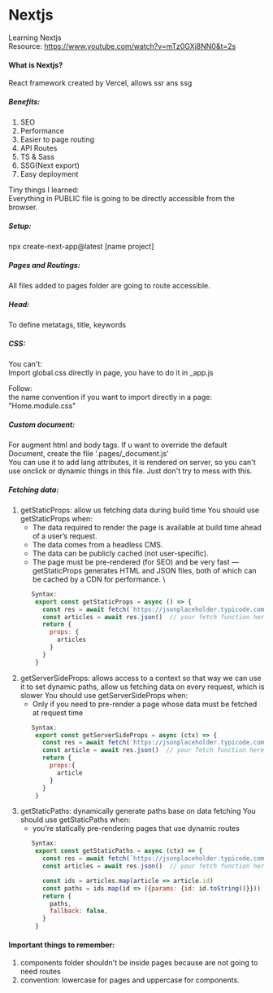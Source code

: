 # Nextjs
  Learning Nextjs \
  Resource: https://www.youtube.com/watch?v=mTz0GXj8NN0&t=2s 

#### What is Nextjs?
React framework created by Vercel, allows ssr ans ssg 

##### Benefits: 
1. SEO
2. Performance
3. Easier to page routing
4. API Routes
5. TS & Sass
6. SSG(Next export)
7. Easy deployment

Tiny things I learned: \
Everything in PUBLIC file is going to be directly accessible from the browser.

##### Setup:
  npx create-next-app@latest [name project]

##### Pages and Routings:
  All files added to pages folder are going to route accessible.
  
##### Head:
  To define metatags, title, keywords 

##### CSS:
  You can't: \
  Import global.css directly in page, you have to do it in _app.js 

  Follow: \
  the name convention if you want to import directly in a page: "Home.module.css" 
  
##### Custom document:
  For augment html and body tags. If u want to override the default Document, create the file '.pages/_document.js' \
  You can use it to add lang attributes, it is rendered on server, so you can't use onclick or dynamic things in this file. Just don't try to mess with this.
 
 ##### Fetching data:
  1. getStaticProps: allow us fetching data during build time
      You should use getStaticProps when:
        - The data required to render the page is available at build time ahead of a user’s request.
        - The data comes from a headless CMS.
        - The data can be publicly cached (not user-specific).
        - The page must be pre-rendered (for SEO) and be very fast — getStaticProps generates HTML and JSON files, both of which can be cached by a CDN for performance. \
      ```js
         Syntax: 
          export const getStaticProps = async () => {	
            const res = await fetch(`https://jsonplaceholder.typicode.com/posts?_limit=6`)
            const articles = await res.json()  // your fetch function here 
            return {
              props: {
                articles
              }
            }
          }
      ```
   2. getServerSideProps: allows access to a context so that way we can use it to set dynamic paths, allow us fetching data on every request, which is slower
      You should use getServerSideProps when:
        - Only if you need to pre-render a page whose data must be fetched at request time
      ```js
         Syntax: 
          export const getServerSideProps = async (ctx) => {
            const res = await fetch(`https://jsonplaceholder.typicode.com/posts/${ctx.params.id}`)
            const article = await res.json()  // your fetch function here 
            return {
              props:{
                article
              }
            }
          }
      ```
  3. getStaticPaths: dynamically generate paths base on data fetching
      You should use getStaticPaths when:
        - you’re statically pre-rendering pages that use dynamic routes
      ```js
         Syntax: 
          export const getStaticPaths = async (ctx) => {
            const res = await fetch(`https://jsonplaceholder.typicode.com/posts`)
            const articles = await res.json()  // your fetch function here

            const ids = articles.map(article => article.id)
            const paths = ids.map(id => ({params: {id: id.toString()}}))
            return {
              paths,
              fallback: false,
            }
          }
      ```

#### Important things to remember:
1. components folder shouldn't be inside pages because are not going to need routes
2. convention: lowercase for pages and uppercase for components.
